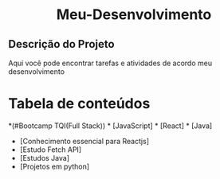 
<h1 align="center">Meu-Desenvolvimento</h1>

## Descrição do Projeto
<p align="left">Aqui você pode encontrar tarefas e atividades de acordo meu desenvolvimento</p>

Tabela de conteúdos
=================
<!--ts-->
   *(#Bootcamp TQI(Full Stack))
      * [JavaScript]
      * [React]
      * [Java]
   * [Conhecimento essencial para Reactjs]
   * [Estudo Fetch API]
   * [Estudos Java]
   * [Projetos em python]
<!--te-->

